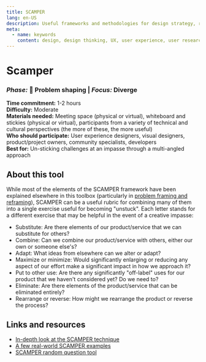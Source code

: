 ```yaml
---
title: SCAMPER
lang: en-US
description: Useful frameworks and methodologies for design strategy, research and testing
meta:
  - name: keywords
    content: design, design thinking, UX, user experience, user research, user testing
---
```


# Scamper

### _Phase:_ 🎨  Problem shaping   \|   _Focus:_ Diverge

**Time commitment:** 1-2 hours  
**Difficulty:** Moderate  
**Materials needed:** Meeting space (physical or virtual), whiteboard and stickies (physical or virtual), participants from a variety of technical and cultural perspectives (the more of these, the more useful)  
**Who should participate:** User experience designers, visual designers, product/project owners, community specialists, developers  
**Best for:** Un-sticking challenges at an impasse through a multi-angled approach

## About this tool

While most of the elements of the SCAMPER framework have been explained elsewhere in this toolbox (particularly in [problem framing and reframing](problem-framing-reframing.md)), SCAMPER can be a useful rubric for combining many of them into a single exercise useful for becoming "unstuck". Each letter stands for a different exercise that may be helpful in the event of a creative impasse:

* Substitute: Are there elements of our product/service that we can substitute for others?
* Combine: Can we combine our product/service with others, either our own or someone else's?
* Adapt: What ideas from elsewhere can we alter or adapt?
* Maximize or minimize: Would significantly enlarging or reducing any aspect of our effort make a significant impact in how we approach it?
* Put to other use: Are there any significantly "off-label" uses for our product that we haven't considered yet? Do we need to?
* Eliminate: Are there elements of the product/service that can be eliminated entirely?
* Rearrange or reverse: How might we rearrange the product or reverse the process?

## Links and resources

* [In-depth look at the SCAMPER technique](https://www.designorate.com/a-guide-to-the-scamper-technique-for-creative-thinking/)
* [A few real-world SCAMPER examples](https://innovationmanagement.se/imtool-articles/scamper-your-way-to-greater-innovation/)
* [SCAMPER random question tool](https://litemind.com/scamper-tool/)
